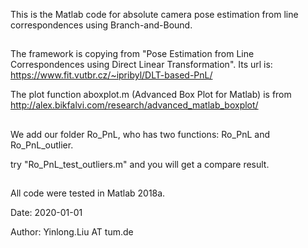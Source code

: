 This is the Matlab code for absolute camera pose estimation from line correspondences using Branch-and-Bound.
###
##
The framework is copying from "Pose Estimation from Line Correspondences using Direct Linear Transformation". Its url is: https://www.fit.vutbr.cz/~ipribyl/DLT-based-PnL/

The plot function aboxplot.m (Advanced Box Plot for Matlab) is from http://alex.bikfalvi.com/research/advanced_matlab_boxplot/
###
##
We add our folder Ro_PnL, who has two functions: Ro_PnL and Ro_PnL_outlier.

try "Ro_PnL_test_outliers.m" and you will get a compare result.
###
##

All code were tested in Matlab 2018a.




Date: 2020-01-01

Author: Yinlong.Liu AT tum.de
